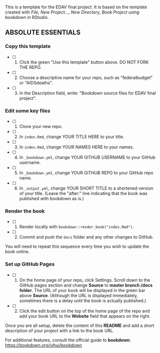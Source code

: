 This is a template for the EDAV final project. It is based on the template created with *File, New Project..., New Directory, Book Project using bookdown* in RStudio. 

## ABSOLUTE ESSENTIALS

### Copy this template

- [ ] 1. Click the green "Use this template" button above.  DO NOT FORK THE REPO.

- [ ] 2. Choose a descriptive name for your repo, such as "federalbudget" or "AIDSdeaths".

- [ ] 3. In the Description field, write: "Bookdown source files for EDAV final project".

### Edit some key files

- [ ] 1. Clone your new repo.

- [ ] 2. In `index.Rmd`, change YOUR TITLE HERE to your title.

- [ ] 3. In `index.Rmd`, change YOUR NAMES HERE to your names.

- [ ] 4. In `_bookdown.yml`, change YOUR GITHUB USERNAME to your GitHub username.

- [ ] 5. In `_bookdown.yml`, change YOUR GITHUB REPO to your GitHub repo name.

- [ ] 6. In `_output.yml`, change YOUR SHORT TITLE to a shortened version of your title. (Leave the "after:" line indicating that the book was published with bookdown as is.)

### Render the book

- [ ] 1. Render locally with `bookdown::render_book("index.Rmd")`.

- [ ] 2. Commit and push the `docs` folder and any other changes to GitHub. 

You will need to repeat this sequence every time you wish to update the book online.

### Set up GitHub Pages

- [ ] 1. On the home page of your repo, click Settings. Scroll down to the GitHub pages section and change **Source** to **master branch /docs folder**.  The URL of your book will be displayed in the green bar above **Source**. (Although the URL is displayed immediately, sometimes there is a delay until the book is actually published.)

- [ ] 2. Click the edit button on the top of the home page of the repo and add your book URL to the **Website** field that appears on the right.

Once you are all setup, delete the content of this **README** and add a short description of your project with a link to the book URL.

For additional features, consult the official guide to **bookdown**: https://bookdown.org/yihui/bookdown

